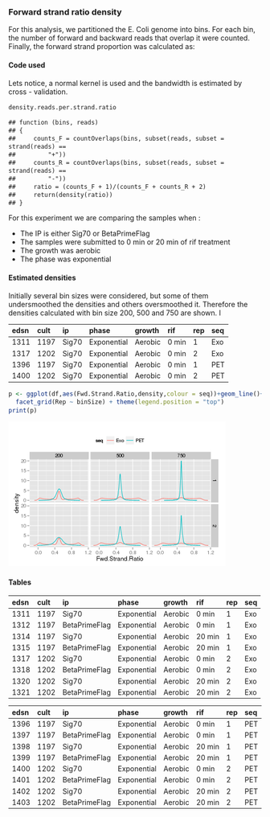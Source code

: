 
<!--
%\VignetteEngine{knitr}
%\VignetteIndexEntry{Forward Strand ratio density}
%\VignetteDepends{ggplot2, ChIP-Exo, GenomicAlignments}
-->

### Forward strand ratio density

For this analysis, we partitioned the E. Coli genome into bins. For each bin, the number of forward and backward reads that overlap it were counted. Finally, the forward strand proportion was calculated as:





#### Code used

Lets notice, a normal kernel is used and the bandwidth is estimated by cross - validation.



```r
density.reads.per.strand.ratio
```

```
## function (bins, reads) 
## {
##     counts_F = countOverlaps(bins, subset(reads, subset = strand(reads) == 
##         "+"))
##     counts_R = countOverlaps(bins, subset(reads, subset = strand(reads) == 
##         "-"))
##     ratio = (counts_F + 1)/(counts_F + counts_R + 2)
##     return(density(ratio))
## }
```

For this experiment we are comparing the samples when :
- The IP is either Sig70 or BetaPrimeFlag
- The samples were submitted to 0 min or 20 min of rif treatment
- The growth was aerobic
- The phase was exponential



#### Estimated densities

Initially several bin sizes were considered, but some of them undersmoothed the densities and others oversmoothed it. Therefore the densities calculated with bin size 200, 500 and 750 are shown. I





|edsn |cult |ip    |phase       |growth  |rif   |rep |seq |
|:----|:----|:-----|:-----------|:-------|:-----|:---|:---|
|1311 |1197 |Sig70 |Exponential |Aerobic |0 min |1   |Exo |
|1317 |1202 |Sig70 |Exponential |Aerobic |0 min |2   |Exo |
|1396 |1197 |Sig70 |Exponential |Aerobic |0 min |1   |PET |
|1400 |1202 |Sig70 |Exponential |Aerobic |0 min |2   |PET |


```r
p <- ggplot(df,aes(Fwd.Strand.Ratio,density,colour = seq))+geom_line()+
  facet_grid(Rep ~ binSize) + theme(legend.position = "top")
print(p)
```

![plot of chunk fig1](figure/fig1.png) 

#### Tables


|edsn |cult |ip            |phase       |growth  |rif    |rep |seq |
|:----|:----|:-------------|:-----------|:-------|:------|:---|:---|
|1311 |1197 |Sig70         |Exponential |Aerobic |0 min  |1   |Exo |
|1312 |1197 |BetaPrimeFlag |Exponential |Aerobic |0 min  |1   |Exo |
|1314 |1197 |Sig70         |Exponential |Aerobic |20 min |1   |Exo |
|1315 |1197 |BetaPrimeFlag |Exponential |Aerobic |20 min |1   |Exo |
|1317 |1202 |Sig70         |Exponential |Aerobic |0 min  |2   |Exo |
|1318 |1202 |BetaPrimeFlag |Exponential |Aerobic |0 min  |2   |Exo |
|1320 |1202 |Sig70         |Exponential |Aerobic |20 min |2   |Exo |
|1321 |1202 |BetaPrimeFlag |Exponential |Aerobic |20 min |2   |Exo |



|edsn |cult |ip            |phase       |growth  |rif    |rep |seq |
|:----|:----|:-------------|:-----------|:-------|:------|:---|:---|
|1396 |1197 |Sig70         |Exponential |Aerobic |0 min  |1   |PET |
|1397 |1197 |BetaPrimeFlag |Exponential |Aerobic |0 min  |1   |PET |
|1398 |1197 |Sig70         |Exponential |Aerobic |20 min |1   |PET |
|1399 |1197 |BetaPrimeFlag |Exponential |Aerobic |20 min |1   |PET |
|1400 |1202 |Sig70         |Exponential |Aerobic |0 min  |2   |PET |
|1401 |1202 |BetaPrimeFlag |Exponential |Aerobic |0 min  |2   |PET |
|1402 |1202 |Sig70         |Exponential |Aerobic |20 min |2   |PET |
|1403 |1202 |BetaPrimeFlag |Exponential |Aerobic |20 min |2   |PET |






